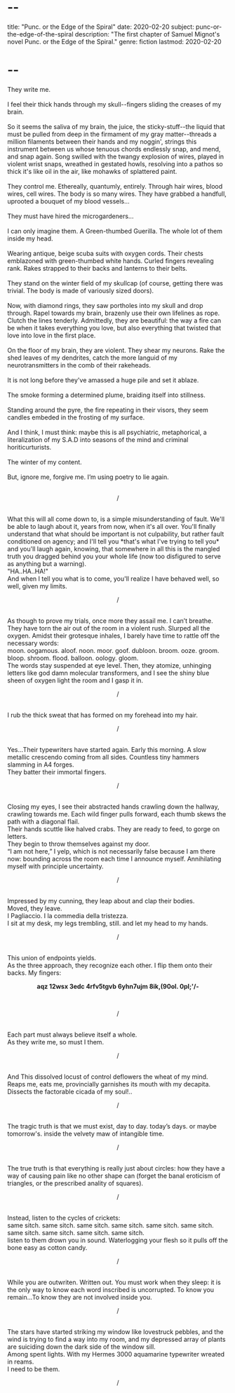 # --
title: "Punc. or the Edge of the Spiral"
date: 2020-02-20
subject: punc-or-the-edge-of-the-spiral
description: "The first chapter of Samuel Mignot's novel Punc. or the Edge of the Spiral."
genre: fiction
lastmod: 2020-02-20
# --

They write me.  
<br />
I feel their thick hands through my skull--fingers sliding the creases of my brain.  
<br />
So it seems the saliva of my brain, the juice, the sticky-stuff--the liquid that must be pulled from deep in the firmament of my gray matter--threads a million filaments between their hands and my noggin', strings this instrument between us whose tenuous chords endlessly snap, and mend, and snap again. Song swilled with the twangy explosion of wires, played in violent wrist snaps, wreathed in gestated howls, resolving into a pathos so thick it's like oil in the air, like mohawks of splattered paint.  
<br />
They control me. Ethereally, quantumly, entirely. Through hair wires, blood wires, cell wires. The body is so many wires. They have grabbed a handfull, uprooted a bouquet of my blood vessels...  
<br />
They must have hired the microgardeners...  
<br />
I can only imagine them. A Green-thumbed Guerilla. The whole lot of them inside my head.  
<br />
Wearing antique, beige scuba suits with oxygen cords. Their chests emblazoned with green-thumbed white hands. Curled fingers revealing rank. Rakes strapped to their backs and lanterns to their belts.  
<br />
They stand on the winter field of my skullcap (of course, getting there was trivial. The body is made of variously sized doors).  
<br />
Now, with diamond rings, they saw portholes into my skull and drop through. Rapel towards my brain, brazenly use their own lifelines as rope. Clutch the lines tenderly. Admittedly, they are beautiful: the way a fire can be when it takes everything you love, but also everything that twisted that love into love in the first place.  
<br />
On the floor of my brain, they are violent. They shear my neurons. Rake the shed leaves of my dendrites, catch the more languid of my neurotransmitters in the comb of their rakeheads.  
<br />
It is not long before they've amassed a huge pile and set it ablaze.  
<br />
The smoke forming a determined plume, braiding itself into stillness.  
<br />
Standing around the pyre, the fire repeating in their visors, they seem candles embeded in the frosting of my surface.  
<br />
And I think, I must think: maybe this is all psychiatric, metaphorical, a literalization of my S.A.D into seasons of the mind and criminal horiticurturists.  
<br />
The winter of my content.  
<br />
But, ignore me, forgive me. I’m using poetry to lie again.  
<br />
<p align="center">/</p>
<br />
What this will all come down to, is a simple misunderstanding of fault. We'll be able to laugh about it, years from now, when it's all over. You'll finally understand that what should be important is not culpability, but rather fault conditioned on agency; and I'll tell you *that's what I've trying to tell you* and you'll laugh again, knowing, that somewhere in all this is the mangled truth you dragged behind you your whole life (now too disfigured to serve as anything but a warning).  
<br />
"HA..HA..HA!"  
<br />
And when I tell you what is to come, you'll realize I have behaved well, so well, given my limits.  
<br/>
<p align="center">/</p>
<br/>
As though to prove my trials, once more they assail me. I can’t breathe. They have torn the air out of the room in a violent rush. Slurped all the oxygen. Amidst their grotesque inhales, I barely have time to rattle off the necessary words:  
<br/>
moon. oogamous. aloof. noon. moor. goof. dubloon. broom. ooze. groom. bloop. shroom. flood. balloon. oology. gloom.  
<br/>
The words stay suspended at eye level. Then, they atomize, unhinging letters like god damn molecular transformers, and I see the shiny blue sheen of oxygen light the room and I gasp it in.  
<br/>
<p align="center">/</p>
<br/>
I rub the thick sweat that has formed on my forehead into my hair.  
<br/>
<p align="center">/</p>
<br/>
Yes...Their typewriters have started again. Early this morning. A slow metallic crescendo coming from all sides. Countless tiny hammers slamming in A4 forges.  
<br/>
They batter their immortal fingers.  
<br/>
<p align="center">/</p>
<br/>
Closing my eyes, I see their abstracted hands crawling down the hallway, crawling towards me. Each wild finger pulls forward, each thumb skews the path with a diagonal flail.  
<br/>
Their hands scuttle like halved crabs. They are ready to feed, to gorge on letters.  
<br/>
They begin to throw themselves against my door.  
<br/>
“I am not here,” I yelp, which is not necessarily false because I am there now: bounding across the room each time I announce myself. Annihilating myself with principle uncertainty.  
<br/>
<p align="center">/</p>
<br/>
Impressed by my cunning, they leap about and clap their bodies.  
<br/>
Moved, they leave.  
<br/>
I Pagliaccio. I la commedia della tristezza.  
<br/>
I sit at my desk, my legs trembling, still.  
and let my head to my hands.  
<br/>
<p align="center">/</p>
<br/>
This union of endpoints yields.  
<br/>
As the three approach, they recognize each other. I flip them onto their backs. My fingers:  
<br/>
<p align="center"><b>aqz   12wsx   3edc   4rfv5tgvb   6yhn7ujm   8ik,(90ol.   0pl;'/-</b></p>
<br/>
<p align="center">/</p>
<br/>
Each part must always believe itself a whole.  
<br/>
As they write me, so must I them.  
<br/>
<p align="center">/</p>
<br/>
And This dissolved locust of control deflowers the wheat of my mind.  
<br/>
Reaps me, eats me, provincially garnishes its mouth with my decapita.  
<br/>
Dissects the factorable cicada of my soul!..  
<br/>
<p align="center">/</p>
<br/>
The tragic truth is that we must exist, day to day. today’s days. or maybe tomorrow's. inside the velvety maw of intangible time.  
<br/>
<p align="center">/</p>
<br/>
The true truth is that everything is really just about circles: how they have a way of causing pain like no other shape can (forget the banal eroticism of triangles, or the prescribed anality of squares).  
<br/>
<p align="center">/</p>
<br/>
Instead, listen to the cycles of crickets:  
<br/>
same sitch. same sitch. same sitch. same sitch. same sitch. same sitch. same sitch. same sitch. same sitch. same sitch.  
<br/>
listen to them drown you in sound. Waterlogging your flesh so it pulls off the bone easy as cotton candy.  
<br/>
<p align="center">/</p>
<br/>
While you are outwriten. Written out. You must work when they sleep: it is the only way to know each word inscribed is uncorrupted. To know you remain...To know they are not involved inside you.  
<br/>
<p align="center">/</p>
<br/>
The stars have started striking my window like lovestruck pebbles, and the wind is trying to find a way into my room, and my depressed array of plants are suiciding down the dark side of the window sill.  
<br/>
Among spent lights. With my Hermes 3000 aquamarine typewriter wreated in reams.  
<br/>
I need to be them.  
<br/>
<p align="center">/</p>
